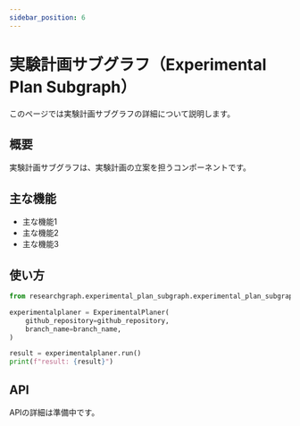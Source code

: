 ```yaml
---
sidebar_position: 6
---
```


# 実験計画サブグラフ（Experimental Plan Subgraph）

このページでは実験計画サブグラフの詳細について説明します。

## 概要

実験計画サブグラフは、実験計画の立案を担うコンポーネントです。

## 主な機能

- 主な機能1
- 主な機能2
- 主な機能3

## 使い方

```python
from researchgraph.experimental_plan_subgraph.experimental_plan_subgraph import ExperimentalPlaner

experimentalplaner = ExperimentalPlaner(
    github_repository=github_repository,
    branch_name=branch_name,
)

result = experimentalplaner.run()
print(f"result: {result}")
```

## API

APIの詳細は準備中です。

